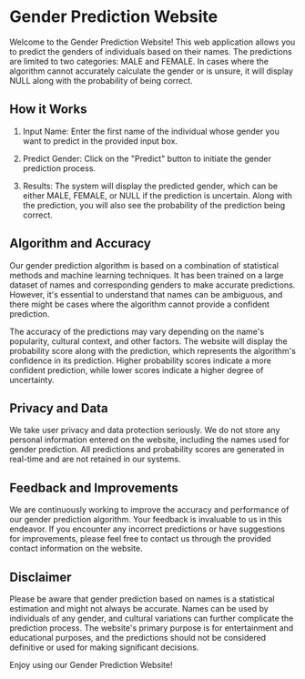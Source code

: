 # Gender Prediction Website

Welcome to the Gender Prediction Website! This web application allows you to predict the genders of individuals based on their names. The predictions are limited to two categories: MALE and FEMALE. In cases where the algorithm cannot accurately calculate the gender or is unsure, it will display NULL along with the probability of being correct.

## How it Works

1. Input Name: Enter the first name of the individual whose gender you want to predict in the provided input box.

2. Predict Gender: Click on the "Predict" button to initiate the gender prediction process.

3. Results: The system will display the predicted gender, which can be either MALE, FEMALE, or NULL if the prediction is uncertain. Along with the prediction, you will also see the probability of the prediction being correct.

## Algorithm and Accuracy

Our gender prediction algorithm is based on a combination of statistical methods and machine learning techniques. It has been trained on a large dataset of names and corresponding genders to make accurate predictions. However, it's essential to understand that names can be ambiguous, and there might be cases where the algorithm cannot provide a confident prediction.

The accuracy of the predictions may vary depending on the name's popularity, cultural context, and other factors. The website will display the probability score along with the prediction, which represents the algorithm's confidence in its prediction. Higher probability scores indicate a more confident prediction, while lower scores indicate a higher degree of uncertainty.

## Privacy and Data

We take user privacy and data protection seriously. We do not store any personal information entered on the website, including the names used for gender prediction. All predictions and probability scores are generated in real-time and are not retained in our systems.

## Feedback and Improvements

We are continuously working to improve the accuracy and performance of our gender prediction algorithm. Your feedback is invaluable to us in this endeavor. If you encounter any incorrect predictions or have suggestions for improvements, please feel free to contact us through the provided contact information on the website.

## Disclaimer

Please be aware that gender prediction based on names is a statistical estimation and might not always be accurate. Names can be used by individuals of any gender, and cultural variations can further complicate the prediction process. The website's primary purpose is for entertainment and educational purposes, and the predictions should not be considered definitive or used for making significant decisions.

Enjoy using our Gender Prediction Website!
